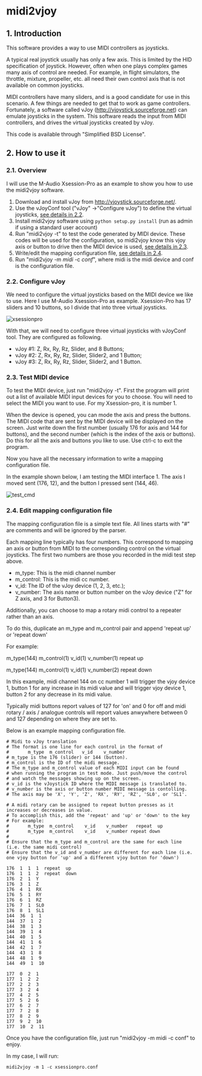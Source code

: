 # midi2vjoy

## 1. Introduction

This software provides a way to use MIDI controllers as joysticks.

A typical real joystick usually has only a few axis. This is limited by the HID specification of joystick. However, often when one plays complex games many axis of control are needed. For example, in flight simulators, the throttle, mixture, propeller, etc. all need their own control axis that is not available on common joysticks.

MIDI controllers have many sliders, and is a good candidate for use in this scenario. A few things are needed to get that to work as game controllers. Fortunately, a software called vJoy (http://vjoystick.sourceforge.net) can emulate joysticks in the system. This software reads the input from MIDI controllers, and drives the virtual joysticks created by vJoy.

This code is available through "Simplified BSD License".

## 2. How to use it

### 2.1. Overview

I will use the M-Audio Xsession-Pro as an example to show you how to use the midi2vjoy software.

1. Download and install vJoy from http://vjoystick.sourceforge.net/.
2. Use the vJoyConf tool ("vJoy" ->"Configure vJoy") to define the virtual joysticks, [see details in 2.2](#22-configure-vjoy).
3. Install midi2vjoy software using `python setup.py install` (run as admin if using a standard user account)
4. Run "midi2vjoy -t" to test the code generated by MIDI device. These codes will be used for the configuration, so midi2vjoy know this vjoy axis or button to drive then the MIDI device is used, [see details in 2.3](#23-test-midi-device).
5. Write/edit the mapping configuration file, [see details in 2.4](#24-edit-mapping-configuration-file).
6. Run "midi2vjoy -m *midi* -c *conf*", where midi is the midi device and conf is the configuration file.

### 2.2. Configure vJoy

We need to configure the virtual joysticks based on the MIDI device we like to use. Here I use M-Audio Xsession-Pro as example. Xsession-Pro has 17 sliders and 10 buttons, so I divide that into three virtual joysticks.

![xsessionpro](/readme_images/xsessionpro.png)

With that, we will need to configure three virtual joysticks with vJoyConf tool. They are configured as following.

- vJoy #1: Z, Rx, Ry, Rz, Slider, and 8 Buttons;
- vJoy #2: Z, Rx, Ry, Rz, Slider, Slider2, and 1 Button;
- vJoy #3: Z, Rx, Ry, Rz, Slider, Slider2, and 1 Button.

### 2.3. Test MIDI device

To test the MIDI device, just run "midi2vjoy -t". First the program will print out a list of available MIDI input devices for you to choose. You will need to select the MIDI you want to use. For my Xsession-pro, it is number 1.

When the device is opened, you can mode the axis and press the buttons. The MIDI code that are sent by the MIDI device will be displayed on the screen. Just write down the first number (usually 176 for axis and 144 for buttons), and the second number (which is the index of the axis or buttons). Do this for all the axis and buttons you like to use. Use ctrl-c to exit the program.

Now you have all the necessary information to write a mapping configuration file.

In the example shown below, I am testing the MIDI interface 1. The axis I moved sent (176, 12), and the button I pressed sent (144, 46).

![test_cmd](/readme_images/test_cmd.png)

### 2.4. Edit mapping configuration file

The mapping configuration file is a simple text file. All lines starts with "#" are comments and will be ignored by the parser.

Each mapping line typically has four numbers. This correspond to mapping an axis or button from MIDI to the corresponding control on the virtual joysticks. The first two numbers are those you recorded in the midi test step above.

- m_type: This is the midi channel number
- m_control: This is the midi cc number.
- v_id: The ID of the vJoy device (1, 2, 3, etc.);
- v_number: The axis name or button number on the vJoy device ("Z" for Z axis, and 3 for Button3).

Additionally, you can choose to map a rotary midi control to a repeater rather than an axis.

To do this, duplicate an m_type and m_control pair and append 'repeat up' or 'repeat down'

For example:

m_type(144) m_control(1) v_id(1) v_number(1) repeat up

m_type(144) m_control(1) v_id(1) v_number(2) repeat down

In this example, midi channel 144 on cc number 1 will trigger the vjoy device 1, button 1 for any increase in its midi value and will trigger vjoy device 1, button 2 for any decrease in its midi value.

Typically midi buttons report values of 127 for 'on' and 0 for off and midi rotary / axis / analogue controls will report values anwywhere between 0 and 127 depending on where they are set to.

Below is an example mapping configuration file.

```
# Midi to vJoy translation
# The format is one line for each control in the format of
#       m_type  m_control   v_id    v_number
# m_type is the 176 (slider) or 144 (button).
# m_control is the ID of the midi message.
# The m_type and m_control value of each MIDI input can be found
# when running the program in test mode. Just push/move the control
# and watch the messages showing up on the screen.
# v_id is the vJoystick ID where the MIDI message is translated to.
# v_number is the axis or button number MIDI message is contolling.
# The axis may be 'X', 'Y', 'Z', 'RX', 'RY', 'RZ', 'SL0', or 'SL1'.

# A midi rotary can be assigned to repeat button presses as it increases or decreases in value.
# To accomplish this, add the 'repeat' and 'up' or 'down' to the key
# For example:
#       m_type  m_control    v_id    v_number   repeat  up
#       m_type  m_control    v_id    v_number repeat down
#
# Ensure that the m_type and m_control are the same for each line (i.e. the same midi control)
# Ensure that the v_id and v_number are different for each line (i.e. one vjoy button for 'up' and a different vjoy button for 'down')

176  1  1  1  repeat  up
176  1  1  2  repeat  down
176  2  1  Y
176  3  1  Z
176  4  1  RX
176  5  1  RY
176  6  1  RZ
176  7  1  SL0
176  8  1  SL1
144  36  1  1
144  37  1  2
144  38  1  3
144  39  1  4
144  40  1  5
144  41  1  6
144  42  1  7
144  43  1  8
144  48  1  9
144  49  1  10

177  0  2  1
177  1  2  2
177  2  2  3
177  3  2  4
177  4  2  5
177  5  2  6
177  6  2  7
177  7  2  8
177  8  2  9
177  9  2  10
177  10  2  11

```

Once you have the configuration file, just run "midi2vjoy -m midi -c conf" to enjoy.

In my case, I will run:

```
midi2vjoy -m 1 -c xsessionpro.conf
```

